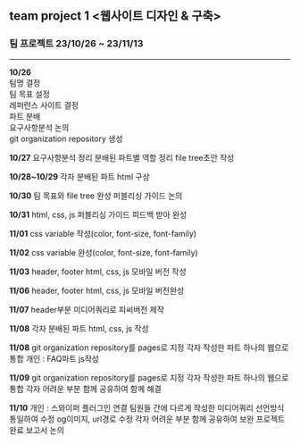
## team project 1 <웹사이트 디자인 & 구축>

### __팀 프로젝트 23/10/26 ~ 23/11/13__
* * *

__10/26__  
팀명 결정  
팀 목표 설정   
레퍼런스 사이트 결정  
파트 분배  
요구사항분석 논의  
git organization repository 생성  

__10/27__
요구사항분석 정리
분배된 파트별 역할 정리
file tree초안 작성

__10/28~10/29__
각자 분배된 파트 html 구상

 __10/30__
팀 목표와 file tree 완성
퍼블리싱 가이드 논의

__10/31__
html, css, js 퍼블리싱 가이드 피드백 받아 완성

__11/01__
css variable 작성(color, font-size, font-family)

__11/02__
css variable 완성(color, font-size, font-family)

__11/03__
header, footer html, css, js 모바일 버전 작성 

__11/06__
header, footer html, css, js 모바일 버전완성

__11/07__
header부분 미디어쿼리로 피씨버전 제작

__11/08__
각자 분배된 파트 html, css, js 작성

__11/08__
git organization repository를 pages로 지정
각자 작성한 파트 하나의 웹으로 통합
개인 : FAQ파트 js작성

__11/09__
git organization repository를 pages로 지정
각자 작성한 파트 하나의 웹으로 통합
각자 어려운 부분 함께 공유하여 함께 해결

__11/10__
개인 : 스와이퍼 플러그인 연결
팀원들 간에 다르게 작성한 미디어쿼리 선언방식 통일하여 수정
og이미지, url경로 수정
각자 어려운 부분 함께 공유하여 보완
프로젝트 완료 보고서 논의  
